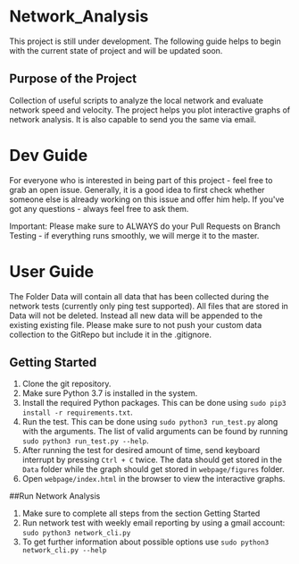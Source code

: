 # Network_Analysis
This project is still under development. The following guide helps to begin with the current state of project and will be updated soon.


## Purpose of the Project
Collection of useful scripts to analyze the local network and evaluate network speed and velocity. The project helps you plot interactive graphs of network analysis. It is also capable to send you the same via email.

# Dev Guide
For everyone who is interested in being part of this project - feel free to grab an open issue. Generally, it is a good idea to first check whether someone else is already working on this issue and offer him help. If you've got any questions - always feel free to ask them.

Important: Please make sure to ALWAYS do your Pull Requests on Branch Testing - if everything runs smoothly, we will merge it to the master.



# User Guide
The Folder Data will contain all data that has been collected during the network tests (currently only ping test supported). All files that are stored in Data will not be deleted. Instead all new data will be appended to the existing existing file. Please make sure to not push your custom data collection to the GitRepo but include it in the .gitignore.


## Getting Started
1. Clone the git repository.
2. Make sure Python 3.7 is installed in the system.
3. Install the required Python packages. This can be done using `sudo pip3 install -r requirements.txt`.
4. Run the test. This can be done using `sudo python3 run_test.py` along with the arguments. The list of valid arguments can be found by running `sudo python3 run_test.py --help`.
5. After running the test for desired amount of time, send keyboard interrupt by pressing `Ctrl + C` twice. The data should get stored in the `Data` folder while  the graph should get stored in `webpage/figures` folder.
6. Open `webpage/index.html` in the browser to view the interactive graphs.

##Run Network Analysis
1. Make sure to complete all steps from the section Getting Started
2. Run network test with weekly email reporting by using a gmail account: `sudo python3 network_cli.py`
3. To get further information about possible options use  `sudo python3 network_cli.py --help`
